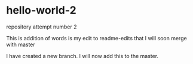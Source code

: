 # hello-world-2
repository attempt number 2 

This is addition of words is my edit to readme-edits that I will soon merge with master

I have created a new branch. I will now add this to the master. 

